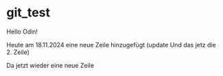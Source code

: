 # git_test
Hello Odin!

Heute am 18.11.2024 eine neue Zeile hinzugefügt (update
Und das jetz die 2. Zeile)

Da jetzt wieder eine neue Zeile